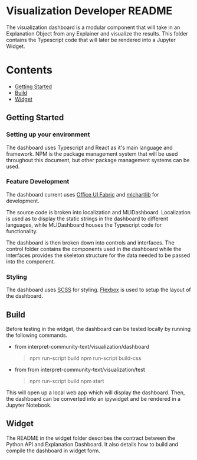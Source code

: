 # Visualization Developer README

The visualization dashboard is a modular component that will take in an Explanation Object from any Explainer and visualize the results. This folder contains the Typescript code that will later be rendered into a Jupyter Widget.

# Contents
- [Getting Started](#getting-started)
- [Build](#build)
- [Widget](#widget)

<a name="getting-started"></a>
## Getting Started
### Setting up your environment
The dashboard uses Typescript and React as it's main language and framework. NPM is the package management system that will be used throughout this document, but other package management systems can be used.
### Feature Development
The dashboard current uses [Office UI Fabric](https://developer.microsoft.com/en-us/fabric#/get-started) and [mlchartlib](https://github.com/interpretml/interpret-community/tree/master/visualization/mlchartlib) for development.

The source code is broken into localization and MLIDashboard. Localization is used as to display the static strings in the dashboard to different languages, while MLIDashboard houses the Typescript code for functionality.

The dashboard is then broken down into controls and interfaces. The control folder contains the components used in the dashboard while the interfaces provides the skeleton structure for the data needed to be passed into the component. 

### Styling
The dashboard uses [SCSS](https://sass-lang.com/) for styling. [Flexbox](https://css-tricks.com/snippets/css/a-guide-to-flexbox/) is used to setup the layout of the dashboard. 

<a name="build"></a>
## Build
Before testing in the widget, the dashboard can be tested locally by running the following commands.

- from interpret-community-text/visualization/dashboard
	> npm run-script build
	> npm run-script build-css
- from from interpret-community-text/visualization/test
	> npm run-script build
	> npm start

This will open up a local web app which will display the dashboard. Then, the dashboard can be converted into an ipywidget and be rendered in a Jupyter Notebook.

<a name="widget"></a>
## Widget
The README in the widget folder describes the contract between the Python API and Explanation Dashboard. It also details how to build and compile the dashboard in widget form. 